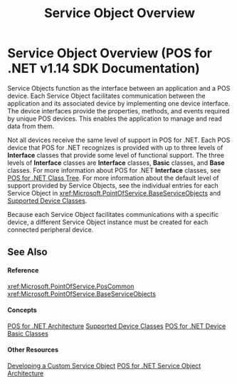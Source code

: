 ﻿---
title: Service Object Overview
description: Service Object Overview (POS for .NET v1.14 SDK Documentation)
ms.date: 03/03/2014
ms.topic: how-to
ms.custom: pos-restored-from-archive
---

# Service Object Overview (POS for .NET v1.14 SDK Documentation)

Service Objects function as the interface between an application and a POS device. Each Service Object facilitates communication between the application and its associated device by implementing one device interface. The device interfaces provide the properties, methods, and events required by unique POS devices. This enables the application to manage and read data from them.

Not all devices receive the same level of support in POS for .NET. Each POS device that POS for .NET recognizes is provided with up to three levels of **Interface** classes that provide some level of functional support. The three levels of **Interface** classes are **Interface** classes, **Basic** classes, and **Base** classes. For more information about POS for .NET **Interface** classes, see [POS for .NET Class Tree](pos-for-net-class-tree.md). For more information about the default level of support provided by Service Objects, see the individual entries for each Service Object in <xref:Microsoft.PointOfService.BaseServiceObjects> and [Supported Device Classes](supported-device-classes.md).

Because each Service Object facilitates communications with a specific device, a different Service Object instance must be created for each connected peripheral device.

## See Also

#### Reference

<xref:Microsoft.PointOfService.PosCommon>
<xref:Microsoft.PointOfService.BaseServiceObjects>

#### Concepts

[POS for .NET Architecture](pos-for-net-architecture.md)
[Supported Device Classes](supported-device-classes.md)
[POS for .NET Device Basic Classes](pos-for-net-device-basic-classes.md)

#### Other Resources

[Developing a Custom Service Object](developing-a-custom-service-object.md)
[POS for .NET Service Object Architecture](pos-for-net-service-object-architecture.md)

